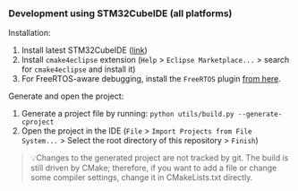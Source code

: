 ### Development using STM32CubeIDE (all platforms)

Installation:

1. Install latest STM32CubeIDE ([link](https://www.st.com/en/development-tools/stm32cubeide.html))
2. Install `cmake4eclipse` extension (`Help` > `Eclipse Marketplace...` > search for `cmake4eclipse` and install it)
3. For FreeRTOS-aware debugging, install the `FreeRTOS` plugin [from here](https://mcuoneclipse.com/2016/07/06/freertos-kernel-awareness-for-eclipse-from-nxp/).

Generate and open the project:

1. Generate a project file by running: `python utils/build.py --generate-cproject`
2. Open the project in the IDE (`File` > `Import Projects from File System...` > Select the root directory of this repository > `Finish`)

> 💡Changes to the generated project are not tracked by git.
> The build is still driven by CMake; therefore, if you want to add a file or change some compiler settings, change it in CMakeLists.txt directly.
